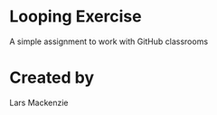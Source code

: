 # Looping Exercise
A simple assignment to work with GitHub classrooms 

# Created by 
Lars Mackenzie 